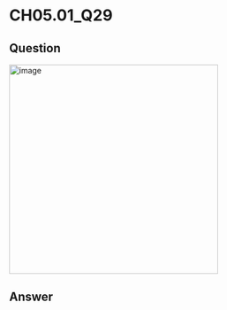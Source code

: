 # CH05.01_Q29

## Question

<img width="378" alt="image" src="https://github.com/user-attachments/assets/2c008df7-54de-40da-8091-8f5b71eaeca8">

## Answer

